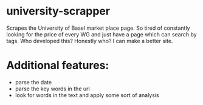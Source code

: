# university-scrapper
Scrapes the University of Basel market place page. So tired of constantly looking for the price of every WG and just have a page which can search by tags. 
Who developed this? Honestly who? I can make a better site. 

# Additional features:
- parse the date
- parse the key words in the url 
- look for words in the text and apply some sort of analysis
